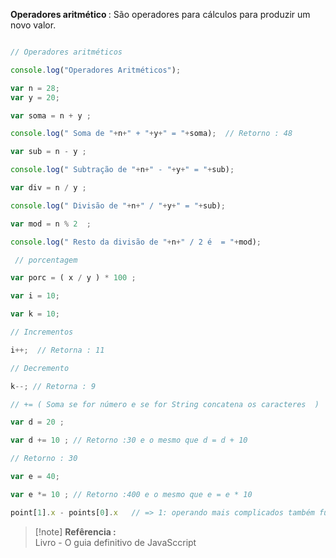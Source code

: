 <p> <strong> Operadores aritmético </strong> : São operadores para cálculos para produzir um novo valor. </p>


```javascript

// Operadores aritméticos 

console.log("Operadores Aritméticos");

var n = 28;
var y = 20;

var soma = n + y ;

console.log(" Soma de "+n+" + "+y+" = "+soma);  // Retorno : 48 

var sub = n - y ;

console.log(" Subtração de "+n+" - "+y+" = "+sub);

var div = n / y ;

console.log(" Divisão de "+n+" / "+y+" = "+sub);

var mod = n % 2  ;

console.log(" Resto da divisão de "+n+" / 2 é  = "+mod);

 // porcentagem

var porc = ( x / y ) * 100 ; 

var i = 10;

var k = 10;

// Incrementos

i++;  // Retorna : 11

// Decremento 

k--; // Retorna : 9

// += ( Soma se for número e se for String concatena os caracteres  ) 

var d = 20 ;

var d += 10 ; // Retorno :30 e o mesmo que d = d + 10 

// Retorno : 30 

var e = 40;

var e *= 10 ; // Retorno :400 e o mesmo que e = e * 10 

point[1].x - points[0].x   // => 1: operando mais complicados também funcionam

```



> [!note] <strong> Refêrencia : </strong> <br>
> Livro - O guia definitivo de JavaSccript 
